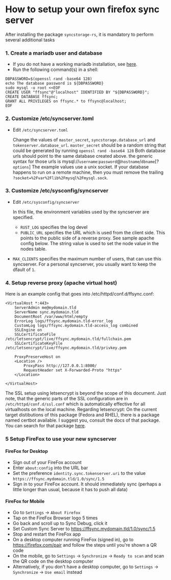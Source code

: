 # How to setup your own firefox sync server

After installing the package `syncstorage-rs`, it is mandatory to perform several additional tasks

### 1. Create a mariadb user and database

- If you do not have a working mariadb installation, see [here]( https://docs.fedoraproject.org/en-US/quick-docs/installing-mysql-mariadb/#_install_from_fedora_main_repo).
- Run the following command(s) in a shell:
```
DBPASSWORD=$(openssl rand -base64 128)
echo The database password is ${DBPASSWORD}
sudo mysql -u root <<EOF
CREATE USER "ffsync"@"localhost" IDENTIFIED BY "${DBPASSWORD}";
CREATE DATABASE ffsync;
GRANT ALL PRIVILEGES on ffsync.* to ffsync@localhost;
EOF
```
### 2. Customize /etc/syncserver.toml

- Edit `/etc/syncserver.toml`

  Change the values of `master_secret`, `syncstorage.database_url` and `tokenserver.database_url`.
  `master_secret` should be a random string that could be generated by running `openssl rand -base64 128`
  Both database urls should point to the same database created above. the generic syntax for those urls is
  mysql://`username`:`password`@`hostname`/`dbname`[?`options`]
  The example values use a unix socket. If your database happens to run on a remote machine, then you must remove the trailing `?socket=%2Fvar%2Flib%2Fmysql%2Fmysql.sock`.

### 3. Customize /etc/sysconfig/syncserver

- Edit `/etc/sysconfig/syncserver`

  In this file, the environment variables used by the syncserver are specified.

  - `RUST_LOG` specifies the log devel
  - `PUBLIC_URL` specifies the URL which is used from the client side. This points to the public side of a reverse proxy. See sample apache config below. The string value is used to set the node value in the nodes table.
 - `MAX_CLIENTS` specifies the maximum number of users, that can use this syncserver. For a personal syncserver, you usually want to keep the dfault of `1`.

### 4. Setup reverse proxy (apache virtual host)

 Here is an example config that goes into /etc/httpd/conf.d/ffsync.conf:
```
<VirtualHost *:443>
    ServerAdmin me@mydomain.tld
    ServerName sync.mydomain.tld
    DocumentRoot /var/www/html/empty
    ErrorLog logs/ffsync.mydomain.tld-error_log
    CustomLog logs/ffsync.mydomain.tld-access_log combined
    SSLEngine on
    SSLCertificateFile /etc/letsencrypt/live/ffsync.mydomain.tld/fullchain.pem
    SSLCertificateKeyFile /etc/letsencrypt/live/ffsync.mydomain.tld/privkey.pem

    ProxyPreserveHost on
    <Location />
        ProxyPass http://127.0.0.1:8000/
        RequestHeader set X-Forwarded-Proto "https"
    </Location>

</VirtualHost>
```
The SSL setup using letsencrypt is beyond the scope of this document.
Just note, that the generic parts of the SSL configuration are in `/etc/httpd/conf.d/ssl.conf` which is automatically effective for all virtualhosts on the local machine.
Regarding letsencrypt: On the current target distibutions of this package (Fedora and RHEL), there is
a package named certbot available. I suggest you, consult the docs of that package. You can search for that package [here](https://pkgs.org/search/?q=certbot).

### 5 Setup FireFox to use your new syncserver

#### FireFox for Desktop

- Sign out of your FireFox account
- Enter `about:config` into the URL bar
- Set the preference `identity.sync.tokenserver.uri` to the value `https://ffsync.mydomain.tld/1.0/sync/1.5`
- Sign in to your FireFox account. It should immediately sync (perhaps a little longer than usual, because it has to push all data)

#### FireFox for Mobile

- Go to `Settings` → `About Firefox`
- Tap on the FireFox Browser logo 5 times
- Go back and scroll up to Sync Debug, click it
- Set Custom Sync Server to https://ffsync.mydomain.tld/1.0/sync/1.5
- Stop and restart the FireFox app
- On a desktop computer running FireFox (signed in), go to https://firefox.com/pair and follow the steps until you're shown a QR code
- On the mobile, go to `Settings` → `Synchronize` → `Ready to scan` and scan the QR code on the desktop computer
- Alternatively, if you don't have a desktop computer, go to `Settings` → `Synchronize` → `Use email` instead
